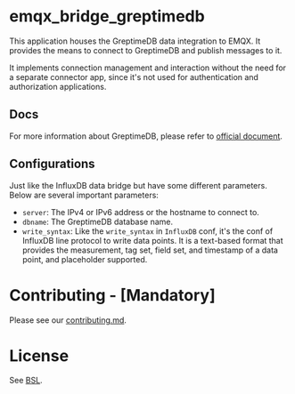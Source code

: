 # emqx_bridge_greptimedb
This application houses the GreptimeDB data integration to EMQX.
It provides the means to connect to GreptimeDB and publish messages to it.

It implements connection management and interaction without the need for a
 separate connector app, since it's not used for authentication and authorization
 applications.

## Docs

For more information about GreptimeDB, please refer to [official
 document](https://docs.greptime.com/).

## Configurations

Just like the InfluxDB data bridge but have some different parameters. Below are several important parameters:
  - `server`: The IPv4 or IPv6 address or the hostname to connect to.
  - `dbname`: The GreptimeDB database name.
  - `write_syntax`: Like the `write_syntax` in `InfluxDB` conf, it's the conf of InfluxDB line protocol to write data points. It is a text-based format that provides the measurement, tag set, field set, and timestamp of a data point, and placeholder supported.


# Contributing - [Mandatory]
Please see our [contributing.md](../../CONTRIBUTING.md).

# License

See [BSL](./BSL.txt).
